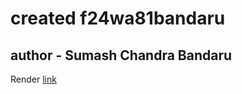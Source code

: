 # created f24wa81bandaru 
## author - Sumash Chandra Bandaru
Render [link](https://f24wa81bandaru.onrender.com)
